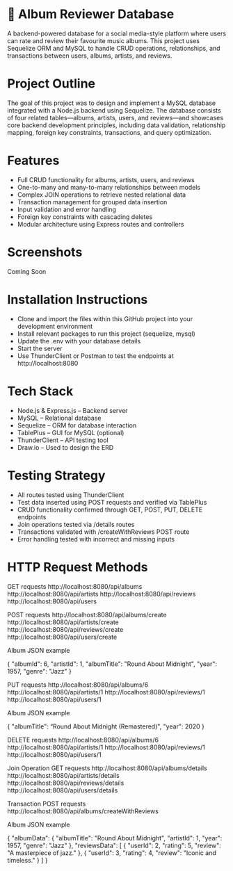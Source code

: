 # 🎵 Album Reviewer Database

A backend-powered database for a social media-style platform where users can rate and review their favourite music albums. This project uses Sequelize ORM and MySQL to handle CRUD operations, relationships, and transactions between users, albums, artists, and reviews.

# Project Outline

The goal of this project was to design and implement a MySQL database integrated with a Node.js backend using Sequelize. The database consists of four related tables—albums, artists, users, and reviews—and showcases core backend development principles, including data validation, relationship mapping, foreign key constraints, transactions, and query optimization.

# Features

- Full CRUD functionality for albums, artists, users, and reviews
- One-to-many and many-to-many relationships between models
- Complex JOIN operations to retrieve nested relational data
- Transaction management for grouped data insertion
- Input validation and error handling
- Foreign key constraints with cascading deletes
- Modular architecture using Express routes and controllers

# Screenshots

Coming Soon

# Installation Instructions

- Clone and import the files within this GitHub project into your development environment
- Install relevant packages to run this project (sequelize, mysql)
- Update the .env with your database details
- Start the server
- Use ThunderClient or Postman to test the endpoints at http://localhost:8080

# Tech Stack

- Node.js & Express.js – Backend server
- MySQL – Relational database
- Sequelize – ORM for database interaction
- TablePlus – GUI for MySQL (optional)
- ThunderClient – API testing tool
- Draw.io – Used to design the ERD

# Testing Strategy

- All routes tested using ThunderClient
- Test data inserted using POST requests and verified via TablePlus
- CRUD functionality confirmed through GET, POST, PUT, DELETE endpoints
- Join operations tested via /details routes
- Transactions validated with /createWithReviews POST route
- Error handling tested with incorrect and missing inputs

# HTTP Request Methods

GET requests
http://localhost:8080/api/albums
http://localhost:8080/api/artists
http://localhost:8080/api/reviews
http://localhost:8080/api/users

POST requests
http://localhost:8080/api/albums/create
http://localhost:8080/api/artists/create
http://localhost:8080/api/reviews/create
http://localhost:8080/api/users/create

Album JSON example

{
"albumId": 6,
"artistId": 1,
"albumTitle": "Round About Midnight",
"year": 1957,
"genre": "Jazz"
}

PUT requests
http://localhost:8080/api/albums/6
http://localhost:8080/api/artists/1
http://localhost:8080/api/reviews/1
http://localhost:8080/api/users/1

Album JSON example

{
"albumTitle": “Round About Midnight (Remastered)",
"year": 2020
}

DELETE requests
http://localhost:8080/api/albums/6
http://localhost:8080/api/artists/1
http://localhost:8080/api/reviews/1
http://localhost:8080/api/users/1

Join Operation GET requests
http://localhost:8080/api/albums/details
http://localhost:8080/api/artists/details
http://localhost:8080/api/reviews/details
http://localhost:8080/api/users/details

Transaction POST requests
http://localhost:8080/api/albums/createWithReviews

Album JSON example

{
"albumData": {
"albumTitle": "Round About Midnight",
"artistId": 1,
"year": 1957,
"genre": "Jazz"
},
"reviewsData": [
{
"userId": 2,
"rating": 5,
"review": "A masterpiece of jazz."
},
{
"userId": 3,
"rating": 4,
"review": "Iconic and timeless."
}
]
}
